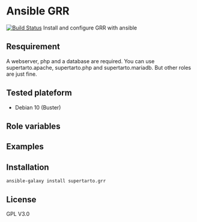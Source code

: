 # Ansible GRR
[![Build Status](https://travis-ci.org/supertarto/ansible-grr.svg?branch=master)](https://travis-ci.org/supertarto/ansible-grr)
Install and configure GRR with ansible

## Resquirement
A webserver, php and a database are required. You can use supertarto.apache, supertarto.php and supertarto.mariadb. But other roles are just fine.

## Tested plateform
* Debian 10 (Buster)

## Role variables


## Examples
## Installation
```
ansible-galaxy install supertarto.grr
```
## License
GPL V3.0
